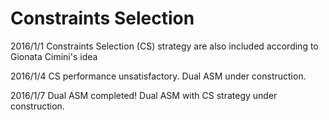 # Constraints Selection

2016/1/1 
Constraints Selection (CS) strategy are also included according to Gionata Cimini's idea

2016/1/4 
CS performance unsatisfactory. Dual ASM under construction.

2016/1/7
Dual ASM completed! Dual ASM with CS strategy under construction.
